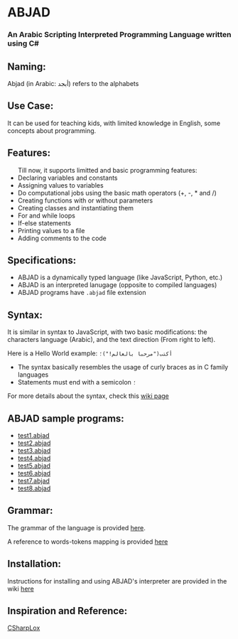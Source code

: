 # ABJAD
### An Arabic Scripting Interpreted Programming Language written using C#

## Naming:
Abjad (in Arabic: أبجد) refers to the alphabets

## Use Case:
It can be used for teaching kids, with limited knowledge in English, some concepts about programming.

## Features:
<ul>
Till now, it supports limitted and basic programming features:
<li>Declaring variables and constants</li>
<li>Assigning values to variables</li>
<li>Do computational jobs using the basic math operators (+, -, * and /)</li>
<li>Creating functions with or without parameters</li>
<li>Creating classes and instantiating them</li>
<li>For and while loops</li>
<li>If-else statements</li>
<li>Printing values to a file</li>
<li>Adding comments to the code</li>
</ul>

## Specifications:
- ABJAD is a dynamically typed language (like JavaScript, Python, etc.)
- ABJAD is an interpreted lanugage (opposite to compiled languages)
- ABJAD programs have `.abjad` file extension

## Syntax:
It is similar in syntax to JavaScript, with two basic modifications: the characters language (Arabic), and the text direction (From right to left).

Here is a Hello World example:
```أكتب("مرحبا بالعالم!")؛```

- The syntax basically resembles the usage of curly braces as in C family languages
- Statements must end with a semicolon ```؛```

For more details about the syntax, check this [wiki page](https://github.com/mezdn/ABJAD/wiki/Syntax)

## ABJAD sample programs:
- [test1.abjad](https://github.com/mezdn/ABJAD/tree/master/Test/test1.abjad)
- [test2.abjad](https://github.com/mezdn/ABJAD/tree/master/Test/test2.abjad)
- [test3.abjad](https://github.com/mezdn/ABJAD/tree/master/Test/test3.abjad)
- [test4.abjad](https://github.com/mezdn/ABJAD/tree/master/Test/test4.abjad)
- [test5.abjad](https://github.com/mezdn/ABJAD/tree/master/Test/test5.abjad)
- [test6.abjad](https://github.com/mezdn/ABJAD/tree/master/Test/test6.abjad)
- [test7.abjad](https://github.com/mezdn/ABJAD/tree/master/Test/test7.abjad)
- [test8.abjad](https://github.com/mezdn/ABJAD/tree/master/Test/test8.abjad)

## Grammar:
The grammar of the language is provided <a href="https://github.com/mezdn/ABJAD/blob/master/context-free%20grammar.md">here</a>.

A reference to words-tokens mapping is provided <a href="https://github.com/mezdn/ABJAD/blob/master/tokens.md">here</a>

## Installation:
Instructions for installing and using ABJAD's interpreter are provided in the wiki <a href="https://github.com/mezdn/ABJAD/wiki">here</a>

## Inspiration and Reference:
<a href="https://github.com/mrahhal/CSharpLox">CSharpLox</a>
